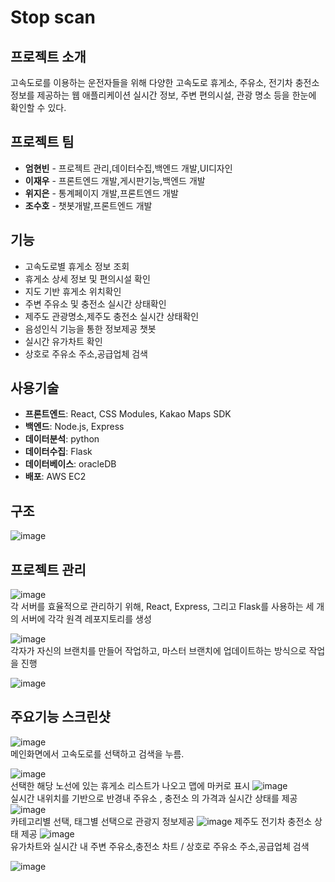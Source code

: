 # Stop scan

## 프로젝트 소개 
고속도로를 이용하는 운전자들을 위해 다양한 고속도로 휴게소, 주유소, 전기차 충전소 정보를 제공하는 웹 애플리케이션
실시간 정보, 주변 편의시설, 관광 명소 등을 한눈에 확인할 수 있다.

## 프로젝트 팀 
- **엄현빈** - 프로젝트 관리,데이터수집,백엔드 개발,UI디자인 
- **이재우** - 프론트엔드 개발,게시판기능,백엔드 개발
- **위지은** - 통계페이지 개발,프론트엔드 개발 
- **조수호** - 챗봇개발,프론트엔드 개발


## 기능
- 고속도로별 휴게소 정보 조회 
- 휴게소 상세 정보 및 편의시설 확인
- 지도 기반 휴게소 위치확인
- 주변 주유소 및 충전소 실시간 상태확인 
- 제주도 관광명소,제주도 충전소 실시간 상태확인
- 음성인식 기능을 통한 정보제공 챗봇
- 실시간 유가차트 확인 
- 상호로 주유소 주소,공급업체 검색

## 사용기술

- **프론트엔드**: React, CSS Modules, Kakao Maps SDK
- **백엔드**: Node.js, Express
- **데이터분석**: python
- **데이터수집**: Flask
- **데이터베이스**: oracleDB
- **배포**: AWS EC2
  
## 구조
![image](./readmeImg/구조.PNG)   


## 프로젝트 관리 

![image](./readmeImg/1.png)   
각 서버를 효율적으로 관리하기 위해, React, Express, 그리고 Flask를 사용하는 세 개의 서버에 각각 원격 레포지토리를 생성

   
![image](./readmeImg/2.png)   
각자가 자신의 브랜치를 만들어 작업하고, 마스터 브랜치에 업데이트하는 방식으로 작업을 진행

![image](./readmeImg/3.png)


## 주요기능 스크린샷 


![image](./readmeImg/메인화면검색.png)   
메인화면에서 고속도로를 선택하고 검색을 누름.


![image](./readmeImg/동해.png)  
선택한 해당 노선에 있는 휴게소 리스트가 나오고 맵에 마커로 표시
![image](./readmeImg/주유소찾기.png)   
실시간 내위치를 기반으로 반경내 주유소 , 충전소 의 가격과 실시간 상태를 제공
![image](./readmeImg/제주관광.png)   
카테고리별 선택, 태그별 선택으로 관광지 정보제공
![image](./readmeImg/제주전기차충전소.png)
제주도 전기차 충전소 상태 제공
![image](./readmeImg/통계.png)   
유가차트와 실시간 내 주변 주유소,충전소 차트 / 상호로 주유소 주소,공급업체 검색
   
![image](./readmeImg/챗봇.png) 

   








